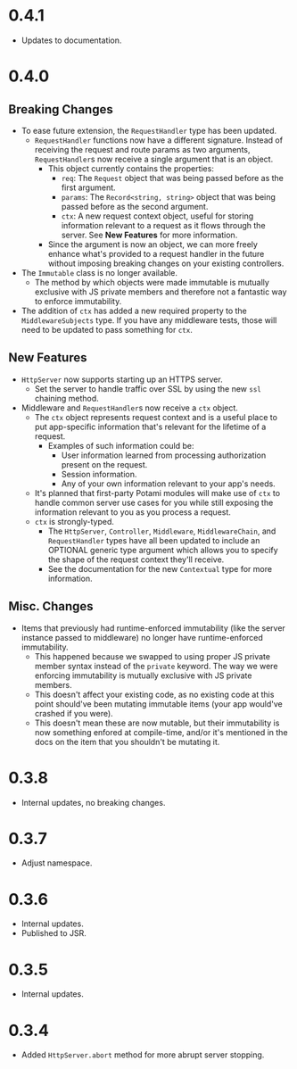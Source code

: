 # 0.4.1

- Updates to documentation.

# 0.4.0

## Breaking Changes

- To ease future extension, the `RequestHandler` type has been updated.
  - `RequestHandler` functions now have a different signature. Instead of receiving the request and route params as two arguments, `RequestHandler`s now receive a single argument that is an object.
    - This object currently contains the properties:
      - `req`: The `Request` object that was being passed before as the first argument.
      - `params`: The `Record<string, string>` object that was being passed before as the second argument.
      - `ctx`: A new request context object, useful for storing information relevant to a request as it flows through the server. See **New Features** for more information.
    - Since the argument is now an object, we can more freely enhance what's provided to a request handler in the future without imposing breaking changes on your existing controllers.
- The `Immutable` class is no longer available.
  - The method by which objects were made immutable is mutually exclusive with JS private members and therefore not a fantastic way to enforce immutability.
- The addition of `ctx` has added a new required property to the `MiddlewareSubjects` type. If you have any middleware tests, those will need to be updated to pass something for `ctx`.

## New Features

- `HttpServer` now supports starting up an HTTPS server.
  - Set the server to handle traffic over SSL by using the new `ssl` chaining method.
- Middleware and `RequestHandler`s now receive a `ctx` object.
  - The `ctx` object represents request context and is a useful place to put app-specific information that's relevant for the lifetime of a request.
    - Examples of such information could be:
      - User information learned from processing authorization present on the request.
      - Session information.
      - Any of your own information relevant to your app's needs.
  - It's planned that first-party Potami modules will make use of `ctx` to handle common server use cases for you while still exposing the information relevant to you as you process a request.
  - `ctx` is strongly-typed. 
    - The `HttpServer`, `Controller`, `Middleware`, `MiddlewareChain`, and `RequestHandler` types have all been updated to include an OPTIONAL generic type argument which allows you to specify the shape of the request context they'll receive.
    - See the documentation for the new `Contextual` type for more information.

## Misc. Changes

- Items that previously had runtime-enforced immutability (like the server instance passed to middleware) no longer have runtime-enforced immutability.
  - This happened because we swapped to using proper JS private member syntax instead of the `private` keyword. The way we were enforcing immutability is mutually exclusive with JS private members.
  - This doesn't affect your existing code, as no existing code at this point should've been mutating immutable items (your app would've crashed if you were).
  - This doesn't mean these are now mutable, but their immutability is now something enfored at compile-time, and/or it's mentioned in the docs on the item that you shouldn't be mutating it.

# 0.3.8

- Internal updates, no breaking changes.

# 0.3.7

- Adjust namespace.

# 0.3.6

- Internal updates.
- Published to JSR.

# 0.3.5

- Internal updates.

# 0.3.4

- Added `HttpServer.abort` method for more abrupt server stopping.
